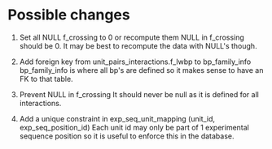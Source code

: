 # Possible changes

1. Set all NULL f_crossing to 0 or recompute them
    NULL in f_crossing should be 0. It may be best to recompute the data with
    NULL's though.

2. Add foreign key from unit_pairs_interactions.f_lwbp to bp_family_info
    bp_family_info is where all bp's are defined so it makes sense to have an
    FK to that table.

3. Prevent NULL in f_crossing
    It should never be null as it is defined for all interactions.

4. Add a unique constraint in exp_seq_unit_mapping (unit_id, exp_seq_position_id)
    Each unit id may only be part of 1 experimental sequence position so it is
    useful to enforce this in the database.
